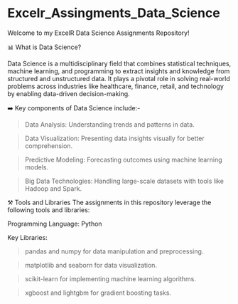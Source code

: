 # Excelr_Assingments_Data_Science
Welcome to my ExcelR Data Science Assignments Repository!



📊 What is Data Science?

Data Science is a multidisciplinary field that combines statistical techniques, machine learning, and programming to extract insights and knowledge from structured and unstructured data. It plays a pivotal role in solving real-world problems across industries like healthcare, finance, retail, and technology by enabling data-driven decision-making.



➡️ Key components of Data Science include:-

> Data Analysis: Understanding trends and patterns in data.

> Data Visualization: Presenting data insights visually for better comprehension.

> Predictive Modeling: Forecasting outcomes using machine learning models.

> Big Data Technologies: Handling large-scale datasets with tools like Hadoop and Spark.                                                                                                                                                                                                                                                            





 ⚒️ Tools and Libraries
The assignments in this repository leverage the following tools and libraries:

Programming Language: Python

Key Libraries:

> pandas and numpy for data manipulation and preprocessing.

> matplotlib and seaborn for data visualization.

> scikit-learn for implementing machine learning algorithms.

> xgboost and lightgbm for gradient boosting tasks.

